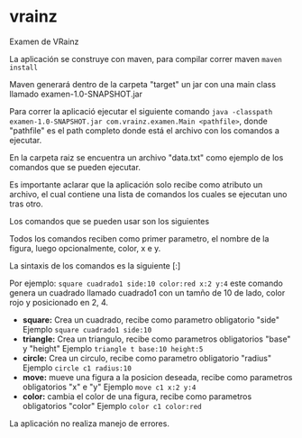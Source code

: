 # vrainz
Examen de VRainz

La aplicación se construye con maven, para compilar correr maven `maven install`

Maven generará dentro de la carpeta "target" un jar con una main class llamado examen-1.0-SNAPSHOT.jar

Para correr la aplicació ejecutar el siguiente comando `java -classpath examen-1.0-SNAPSHOT.jar com.vrainz.examen.Main <pathfile>`, donde "pathfile" es el path completo donde está el archivo con los comandos a ejecutar.

En la carpeta raiz se encuentra un archivo "data.txt" como ejemplo de los comandos que se pueden ejecutar.

Es importante aclarar que la aplicación solo recibe como atributo un archivo, el cual contiene una lista de comandos los cuales se ejecutan uno tras otro.

Los comandos que se pueden usar son los siguientes

Todos los comandos reciben como primer parametro, el nombre de la figura, luego opcionalmente, color, x e y.

La sintaxis de los comandos es la siguiente <comando> <nombre> [<nombre del parametro>:<valor del parametro>]

Por ejemplo:
`square cuadrado1 side:10 color:red x:2 y:4` este comando genera un cuadrado llamado cuadrado1 con un tamño de 10 de lado, color rojo y posicionado en 2, 4. 


* **square:** Crea un cuadrado, recibe como parametro obligatorio "side" Ejemplo `square cuadrado1 side:10`
* **triangle:** Crea un triangulo, recibe como parametros obligatorios "base" y "height" Ejemplo `triangle t base:10 height:5 `
* **circle:** Crea un circulo, recibe como parametro obligatorio "radius" Ejemplo `circle c1 radius:10`
* **move:** mueve una figura a la posicion deseada, recibe como parametros obligatorios "x" e "y" Ejemplo `move c1 x:2 y:4`
* **color:** cambia el color de una figura, recibe como parametros obligatorios "color" Ejemplo `color c1 color:red`

La aplicación no realiza manejo de errores.

